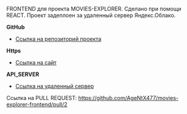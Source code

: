 FRONTEND для проекта MOVIES-EXPLORER. Сделано при помощи REACT.
Проект задеплоен за удаленный сервер Яндекс.Облако.

**GitHub**

* [Ссылка на репозиторий проекта](https://github.com/AgeNtX477/movies-explorer-frontend/)

**Https** 

* [Ссылка на сайт](http://agentx.explorer.nomoredomains.club)

**API_SERVER**

* [Ссылка на удаленный сервер](https://api.agentx.explorer.nomoredomains.club)

Ccылка на PULL REQUEST: https://github.com/AgeNtX477/movies-explorer-frontend/pull/2


